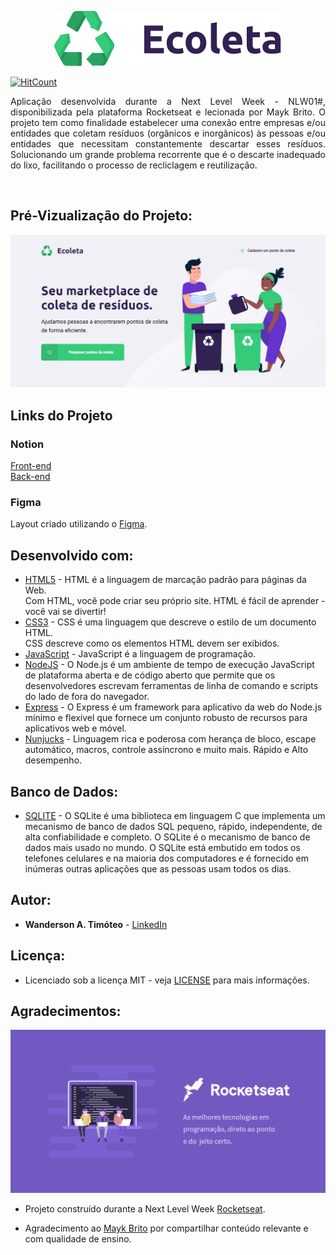<im align="center">

![Preview](https://github.com/Wanderson-A-Timoteo/Ecoleta-Project/blob/master/public/icones/logo.svg?raw=true)

</im>

[![HitCount](https://hits.dwyl.com/https://github.com/Wanderson-A-Timoteo/Ecoleta-Project.svg)](https://github.com/Wanderson-A-Timoteo/Ecoleta-Project)

<p align="justify">
  Aplicação desenvolvida durante a Next Level Week - NLW01#, disponibilizada pela plataforma Rocketseat e lecionada por Mayk Brito. O projeto tem como finalidade estabelecer uma conexão entre empresas e/ou entidades que coletam resíduos (orgânicos e inorgânicos) às pessoas e/ou entidades que necessitam constantemente descartar esses resíduos. Solucionando um grande problema recorrente que é o descarte inadequado do lixo, facilitando o processo de recliclagem e reutilização.
</p> <br />

## Pré-Vizualização do Projeto:

![Preview](https://github.com/Wanderson-A-Timoteo/Ecoleta-Project/blob/master/public/icones/interface.jpg?raw=true)


## Links do Projeto
### Notion
[Front-end](https://www.notion.so/Front-end-7c8a1a9a6df547058f1473f899a3b9c4) <br>
[Back-end](https://www.notion.so/Back-end-a5747fd6bfa34e799e6e0ded51f5ec63)

### Figma
Layout criado utilizando o [Figma](https://www.figma.com/file/Byw4X5etg8VCmezueyhzkC/Ecoleta-(Starter)?node-id=136%3A546).


## Desenvolvido com:

* [HTML5](https://www.w3schools.com/html/default.asp) - HTML é a linguagem de marcação padrão para páginas da Web. <br>
Com HTML, você pode criar seu próprio site.
HTML é fácil de aprender - você vai se divertir!
* [CSS3](https://www.w3schools.com/css/default.asp) - CSS é uma linguagem que descreve o estilo de um documento HTML.<br>
CSS descreve como os elementos HTML devem ser exibidos.
* [JavaScript](https://www.w3schools.com/js/default.asp) - JavaScript é a linguagem de programação.
* [NodeJS](https://nodejs.org/en/) - O Node.js é um ambiente de tempo de execução JavaScript de plataforma aberta e de código aberto que permite que os desenvolvedores escrevam ferramentas de linha de comando e scripts do lado de fora do navegador.
* [Express](http://expressjs.com/pt-br/) - O Express é um framework para aplicativo da web do Node.js mínimo e flexível que fornece um conjunto robusto de recursos para aplicativos web e móvel.
* [Nunjucks](https://mozilla.github.io/nunjucks/) - Linguagem rica e poderosa com herança de bloco, escape automático, macros, controle assíncrono e muito mais. 
Rápido e Alto desempenho. 

## Banco de Dados:

* [SQLITE](https://sqlite.org/index.html) - O SQLite é uma biblioteca em linguagem C que implementa um mecanismo de banco de dados SQL pequeno, rápido, independente, de alta confiabilidade e completo. O SQLite é o mecanismo de banco de dados mais usado no mundo. O SQLite está embutido em todos os telefones celulares e na maioria dos computadores e é fornecido em inúmeras outras aplicações que as pessoas usam todos os dias.

## Autor:

* **Wanderson A. Timóteo** - [LinkedIn](https://www.linkedin.com/in/wanderson-a-timoteo/)


## Licença:

* Licenciado sob a licença MIT - veja [LICENSE](LICENSE) para mais informações.

## Agradecimentos:

![Preview](https://github.com/Wanderson-A-Timoteo/Ecoleta-Project/blob/master/public/icones/Rocketseat.png?raw=true)

* Projeto construído durante a Next Level Week [Rocketseat](https://rocketseat.com.br/). 

* Agradecimento ao [Mayk Brito](https://github.com/maykbrito) por compartilhar conteúdo relevante e com qualidade de ensino.


